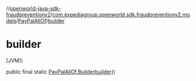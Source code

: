 //[openworld-java-sdk-fraudpreventionv2](../../../index.md)/[com.expediagroup.openworld.sdk.fraudpreventionv2.models](../index.md)/[PayPalAllOf](index.md)/[builder](builder.md)

# builder

[JVM]\

public final static [PayPalAllOf.Builder](-builder/index.md)[builder](builder.md)()

